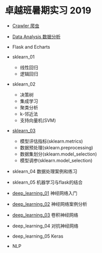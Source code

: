 # 卓越班暑期实习 2019

- [Crawler 爬虫](./crawler/README.md)

- [Data Analysis 数据分析](./data_analysis/README.md)

- Flask and Echarts

- sklearn_01

    - 线性回归
    - 逻辑回归

- sklearn_02

    - 决策树
    - 集成学习
    - 聚类分析
    - k-邻近法
    - 支持向量机(SVM)

- [sklearn_03](./sklearn_03/README.md)

    - 模型评估指标(sklearn.metrics)
    - 数据预处理(sklearn.preprocessing)
    - 数据集划分(sklearn.model_selection)
    - 模型调参(sklearn.model_selection)

- sklearn_04 数据处理案例和练习

- sklearn_05 机器学习与flask的结合

- [deep_learning_01](deep_learning_01/README.md) 神经网络入门

- [deep_learning_02](deep_learning_02/README.md) 神经网络案例分析

- [deep_learning_03](deep_learning_03/README.md) 卷积神经网络

- deep_learning_04 对抗神经网络

- deep_learning_05 Keras

- NLP

